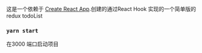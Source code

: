 这是一个依赖于 [Create React App](https://github.com/facebook/create-react-app).创建的通过React Hook 实现的一个简单版的redux todoList


### `yarn start` 
在3000 端口启动项目